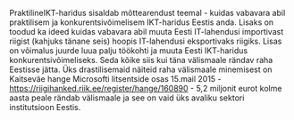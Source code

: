 PraktilineIKT-haridus sisaldab mõttearendust teemal - kuidas vabavara abil praktilisem ja konkurentsivõimelisem IKT-haridus Eestis anda.
Lisaks on toodud ka ideed kuidas vabavara abil muuta Eesti IT-lahendusi importivast riigist (kahjuks tänane seis) hoopis IT-lahendusi eksportivaks riigiks.
Lisas on võimalus juurde luua palju töökohti ja muuta Eesti IKT-haridus konkurentsivõimeliseks. Seda kõike siis kui täna välismaale rändav raha Eestisse jätta.
Üks drastilisemaid näiteid raha välismaale minemisest on Kaitseväe hange Microsofti litsentside osas 15.mail 2015 - https://riigihanked.riik.ee/register/hange/160890 - 5,2 miljonit eurot kolme aasta peale rändab välismaale ja see on vaid üks avaliku sektori institutsioon Eestis.
